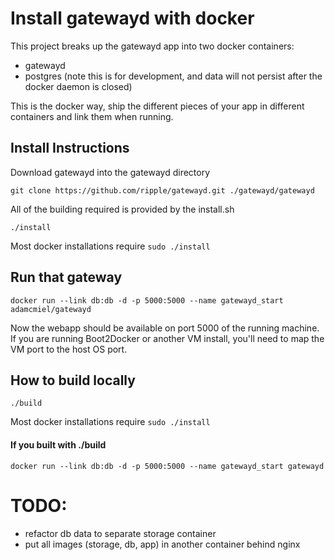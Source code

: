# Install gatewayd with docker

This project breaks up the gatewayd app into two docker containers:
 - gatewayd
 - postgres (note this is for development, and data will not persist after the docker daemon is closed)


This is the docker way, ship the different pieces of your app in different containers and link them when running.

## Install Instructions

Download gatewayd into the gatewayd directory

    git clone https://github.com/ripple/gatewayd.git ./gatewayd/gatewayd

All of the building required is provided by the install.sh

    ./install

Most docker installations require `sudo ./install`

## Run that gateway

    docker run --link db:db -d -p 5000:5000 --name gatewayd_start adamcmiel/gatewayd

Now the webapp should be available on port 5000 of the running machine.
If you are running Boot2Docker or another VM install, you'll need to map the VM port to the host OS port.

## How to build locally

    ./build

Most docker installations require `sudo ./install`

#### If you built with ./build

    docker run --link db:db -d -p 5000:5000 --name gatewayd_start gatewayd

# TODO:

 - refactor db data to separate storage container
 - put all images (storage, db, app) in another container behind nginx
